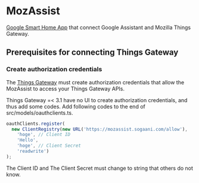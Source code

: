 # MozAssist
[Google Smart Home App](https://developers.google.com/actions/smarthome/) that connect Google Assistant and Mozilla Things Gateway.

## Prerequisites for connecting Things Gateway

### Create authorization credentials

The [Things Gateway](https://github.com/mozilla-iot/gateway/blob/master/README.md) must create authorization credentials that allow the MozAssist to access your Things Gateway APIs.

Things Gateway =< 3.1 have no UI to create authorization credentials, and thus add some codes.
Add following codes to the end of src/models/oauthclients.ts.

```js
oauthClients.register(
  new ClientRegistry(new URL('https://mozassist.sogaani.com/allow'),
    'hoge', // Client ID
    'Hello',
    'hoge', // Client Secret
    'readwrite')
);
```

The Client ID and The Client Secret must change to string that others do not know.
